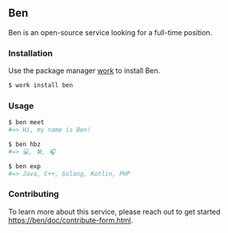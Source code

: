 ## Ben

Ben is an open-source service looking for a full-time position.

### Installation

Use the package manager [work](https://www.linkedin.com/in/ben-chadwic/) to install Ben.

```bash
$ work install ben
```

### Usage

```bash
$ ben meet
#=> Hi, my name is Ben!

$ ben hbz
#=> 💻, 🛠, 🎧  

$ ben exp
#=> Java, C++, Golang, Kotlin, PHP
```

### Contributing

To learn more about this service, please reach out to get started [https://ben/doc/contribute-form.html](mailto:benchadwick87@gmail.com).
